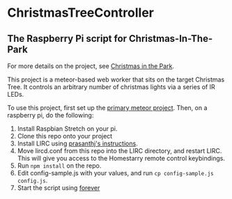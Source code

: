 # ChristmasTreeController

## The Raspberry Pi script for Christmas-In-The-Park

For more details on the project, see [Christmas in the Park](https://github.com/Architecty/Christmas-in-the-Park).

This project is a meteor-based web worker that sits on the target Christmas Tree. It controls an arbitrary number of christmas lights via a series of IR LEDs. 

To use this project, first set up the [primary meteor project](https://github.com/Architecty/Christmas-in-the-Park). Then, on a raspberry pi, do the following: 

1. Install Raspbian Stretch on your pi.
2. Clone this repo onto your project
3. Install LIRC using [prasanthj's instructions](https://gist.github.com/prasanthj/c15a5298eb682bde34961c322c95378b).
4. Move lircd.conf from this repo into the LIRC directory, and restart LIRC. This will give you access to the Homestarry remote control keybindings. 
5. Run `npm install` on the repo.
6. Edit config-sample.js with your values, and run `cp config-sample.js config.js`.
7. Start the script using [forever](https://www.npmjs.com/package/forever)

